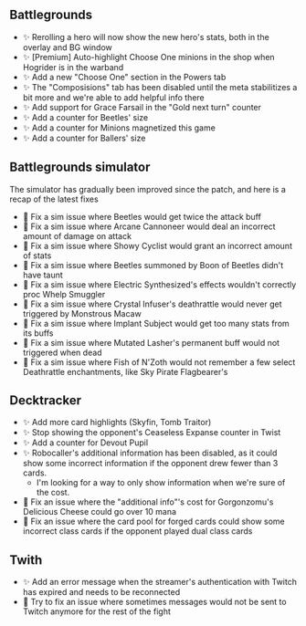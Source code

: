 ## Battlegrounds

-   ✨ Rerolling a hero will now show the new hero's stats, both in the overlay and BG window
-   ✨ [Premium] Auto-highlight Choose One minions in the shop when Hogrider is in the warband
-   ✨ Add a new "Choose One" section in the Powers tab
-   ✨ The "Composisions" tab has been disabled until the meta stabilitizes a bit more and we're able to add helpful info there
-   ✨ Add support for Grace Farsail in the "Gold next turn" counter
-   ✨ Add a counter for Beetles' size
-   ✨ Add a counter for Minions magnetized this game
-   ✨ Add a counter for Ballers' size

## Battlegrounds simulator

The simulator has gradually been improved since the patch, and here is a recap of the latest fixes

-   🐞 Fix a sim issue where Beetles would get twice the attack buff
-   🐞 Fix a sim issue where Arcane Cannoneer would deal an incorrect amount of damage on attack
-   🐞 Fix a sim issue where Showy Cyclist would grant an incorrect amount of stats
-   🐞 Fix a sim issue where Beetles summoned by Boon of Beetles didn't have taunt
-   🐞 Fix a sim issue where Electric Synthesized's effects wouldn't correctly proc Whelp Smuggler
-   🐞 Fix a sim issue where Crystal Infuser's deathrattle would never get triggered by Monstrous Macaw
-   🐞 Fix a sim issue where Implant Subject would get too many stats from its buffs
-   🐞 Fix a sim issue where Mutated Lasher's permanent buff would not triggered when dead
-   🐞 Fix a sim issue where Fish of N'Zoth would not remember a few select Deathrattle enchantments, like Sky Pirate Flagbearer's

## Decktracker

-   ✨ Add more card highlights (Skyfin, Tomb Traitor)
-   ✨ Stop showing the opponent's Ceaseless Expanse counter in Twist
-   ✨ Add a counter for Devout Pupil
-   ✨ Robocaller's additional information has been disabled, as it could show some incorrect information if the opponent drew fewer than 3 cards.
    -   I'm looking for a way to only show information when we're sure of the cost.
-   🐞 Fix an issue where the "additional info"'s cost for Gorgonzomu's Delicious Cheese could go over 10 mana
-   🐞 Fix an issue where the card pool for forged cards could show some incorrect class cards if the opponent played dual class cards

## Twith

-   ✨ Add an error message when the streamer's authentication with Twitch has expired and needs to be reconnected
-   🐞 Try to fix an issue where sometimes messages would not be sent to Twitch anymore for the rest of the fight
